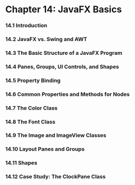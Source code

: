 # Chapter 14: JavaFX Basics

### 14.1 Introduction

### 14.2 JavaFX vs. Swing and AWT

### 14.3 The Basic Structure of a JavaFX Program

### 14.4 Panes, Groups, UI Controls, and Shapes

### 14.5 Property Binding

### 14.6 Common Properties and Methods for Nodes

### 14.7 The Color Class

### 14.8 The Font Class

### 14.9 The Image and ImageView Classes

### 14.10 Layout Panes and Groups

### 14.11 Shapes

### 14.12 Case Study: The ClockPane Class
